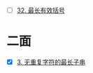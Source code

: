 - [ ] [32. 最长有效括号](https://leetcode.cn/problems/longest-valid-parentheses/)

# 二面

- [x] [3. 无重复字符的最长子串](https://leetcode.cn/problems/longest-substring-without-repeating-characters/)

